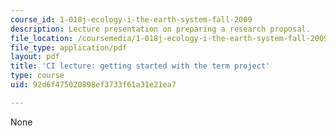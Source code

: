 ```yaml
---
course_id: 1-018j-ecology-i-the-earth-system-fall-2009
description: Lecture presentation on preparing a research proposal.
file_location: /coursemedia/1-018j-ecology-i-the-earth-system-fall-2009/92d6f475020898ef3733f61a31e21ea7_MIT1_018JF09_Lec04.pdf
file_type: application/pdf
layout: pdf
title: 'CI lecture: getting started with the term project'
type: course
uid: 92d6f475020898ef3733f61a31e21ea7

---
```

None